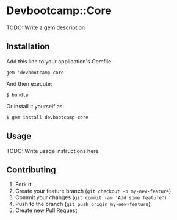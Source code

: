 # Devbootcamp::Core

TODO: Write a gem description

## Installation

Add this line to your application's Gemfile:

    gem 'devbootcamp-core'

And then execute:

    $ bundle

Or install it yourself as:

    $ gem install devbootcamp-core

## Usage

TODO: Write usage instructions here

## Contributing

1. Fork it
2. Create your feature branch (`git checkout -b my-new-feature`)
3. Commit your changes (`git commit -am 'Add some feature'`)
4. Push to the branch (`git push origin my-new-feature`)
5. Create new Pull Request

